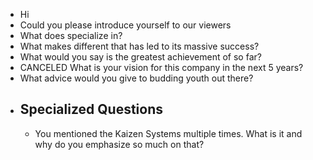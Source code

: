 - Hi <name>
- Could you please introduce yourself to our viewers
- What does <companyName> specialize in?
- What makes <companyName> different that has led to its massive success?
- What would you say is the greatest achievement of <companyName> so far?
- CANCELED What is your vision for this company in the next 5 years?
- What advice would you give to budding youth out there?
- ## Specialized Questions
	- You mentioned the Kaizen Systems multiple times. What is it and why do you emphasize so much on that?